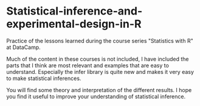 # Statistical-inference-and-experimental-design-in-R
Practice of the lessons learned during the course series "Statistics with R" at DataCamp.

Much of the content in these courses is not included, I have included the parts that I think are most relevant and examples that are easy to understand. Especially the infer library is quite new and makes it very easy to make statistical inferences.

You will find some theory and interpretation of the different results. 
I hope you find it useful to improve your understanding of statistical inference.
